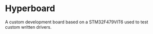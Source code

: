 # Hyperboard
A custom development board based on a STM32F479VIT6 used to test custom written drivers.
